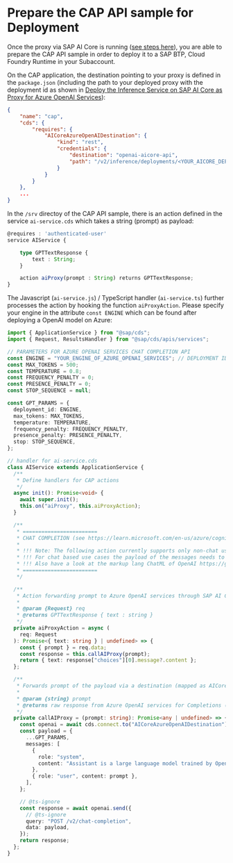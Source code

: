 # Prepare the CAP API sample for Deployment

Once the proxy via SAP AI Core is running ([see steps here](/01-ai-core-azure-openai-proxy/README.md)), you are able to prepare the CAP API sample in order to deploy it to a SAP BTP, Cloud Foundry Runtime in your Subaccount.

On the CAP application, the destination pointing to your proxy is defined in the `package.json` (including the path to your deployed proxy with the deployment id as shown in [Deploy the Inference Service on SAP AI Core as Proxy for Azure OpenAI Services](/documentation/01-ai-core-azure-openai-proxy/04-setup-deployment-inference-service.md)):

```json
{
    "name": "cap",
    "cds": {
        "requires": {
            "AICoreAzureOpenAIDestination": {
                "kind": "rest",
                "credentials": {
                    "destination": "openai-aicore-api",
                    "path": "/v2/inference/deployments/<YOUR_AICORE_DEPLOYMENT_ID>"
                }
            }
        }
    },
    ...
}
```

In the `/srv` directoy of the CAP API sample, there is an action defined in the service `ai-service.cds` which takes a string (prompt) as payload:

```typescript
@requires : 'authenticated-user'
service AIService {

    type GPTTextResponse {
        text : String;
    }

    action aiProxy(prompt : String) returns GPTTextResponse;
}
```

The Javascript (`ai-service.js`) / TypeScript handler (`ai-service.ts`) further processes the action by hooking the function `aiProxyAction`. Please specify your engine in the attribute `const ENGINE` which can be found after deploying a OpenAI model on Azure:

```typescript
import { ApplicationService } from "@sap/cds";
import { Request, ResultsHandler } from "@sap/cds/apis/services";

// PARAMETERS FOR AZURE OPENAI SERVICES CHAT COMPLETION API
const ENGINE = "YOUR_ENGINE_OF_AZURE_OPENAI_SERVICES"; // DEPLOYMENT ID FOR GPT-3.5-TURBO
const MAX_TOKENS = 500;
const TEMPERATURE = 0.8;
const FREQUENCY_PENALTY = 0;
const PRESENCE_PENALTY = 0;
const STOP_SEQUENCE = null;

const GPT_PARAMS = {
  deployment_id: ENGINE,
  max_tokens: MAX_TOKENS,
  temperature: TEMPERATURE,
  frequency_penalty: FREQUENCY_PENALTY,
  presence_penalty: PRESENCE_PENALTY,
  stop: STOP_SEQUENCE,
};

// handler for ai-service.cds
class AIService extends ApplicationService {
  /**
   * Define handlers for CAP actions
   */
  async init(): Promise<void> {
    await super.init();
    this.on("aiProxy", this.aiProxyAction);
  }

  /**
   * ========================
   * CHAT COMPLETION (see https://learn.microsoft.com/en-us/azure/cognitive-services/openai/reference#chat-completions)
   *
   * !!! Note: The following action currently supports only non-chat use cases.
   * !!! For chat based use cases the payload of the messages needs to be adjusted (see https://platform.openai.com/docs/guides/chat)
   * !!! Also have a look at the markup lang ChatML of OpenAI https://github.com/openai/openai-python/blob/main/chatml.md
   * ========================
   */

  /**
   * Action forwarding prompt to Azure OpenAI services through SAP AI Core provided proxy
   *
   * @param {Request} req
   * @returns GPTTextResponse { text : string }
   */
  private aiProxyAction = async (
    req: Request
  ): Promise<{ text: string } | undefined> => {
    const { prompt } = req.data;
    const response = this.callAIProxy(prompt);
    return { text: response["choices"][0].message?.content };
  };

  /**
   * Forwards prompt of the payload via a destination (mapped as AICoreAzureOpenAIDestination) through an SAP AI Core deployed service to Azure OpenAI services
   *
   * @param {string} prompt
   * @returns raw response from Azure OpenAI services for Completions (see https://learn.microsoft.com/en-us/azure/cognitive-services/openai/reference#example-response-2)
   */
  private callAIProxy = (prompt: string): Promise<any | undefined> => {
    const openai = await cds.connect.to("AICoreAzureOpenAIDestination");
    const payload = {
      ...GPT_PARAMS,
      messages: [
        {
          role: "system",
          content: "Assistant is a large language model trained by OpenAI",
        },
        { role: "user", content: prompt },
      ],
    };

    // @ts-ignore
    const response = await openai.send({
      // @ts-ignore
      query: "POST /v2/chat-completion",
      data: payload,
    });
    return response;
  };
}
```
